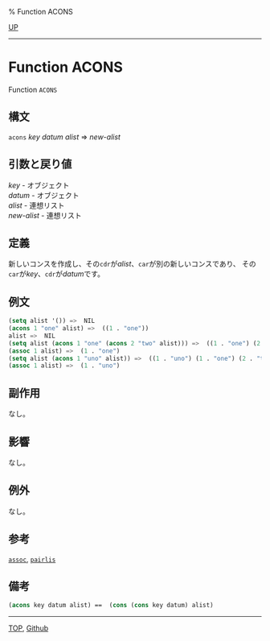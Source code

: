 % Function ACONS

[UP](14.2.html)  

---

# Function ACONS


Function `ACONS`


## 構文

`acons` *key* *datum* *alist* => *new-alist*


## 引数と戻り値

*key* - オブジェクト  
*datum* - オブジェクト  
*alist* - 連想リスト  
*new-alist* - 連想リスト


## 定義

新しいコンスを作成し、その`cdr`が*alist*、`car`が別の新しいコンスであり、
その`car`が*key*、`cdr`が*datum*です。


## 例文

```lisp
(setq alist '()) =>  NIL
(acons 1 "one" alist) =>  ((1 . "one"))
alist =>  NIL
(setq alist (acons 1 "one" (acons 2 "two" alist))) =>  ((1 . "one") (2 . "two"))
(assoc 1 alist) =>  (1 . "one")
(setq alist (acons 1 "uno" alist)) =>  ((1 . "uno") (1 . "one") (2 . "two"))
(assoc 1 alist) =>  (1 . "uno")
```


## 副作用

なし。


## 影響

なし。


## 例外

なし。


## 参考

[`assoc`](14.2.assoc.html),
[`pairlis`](14.2.pairlis.html)


## 備考

```lisp
(acons key datum alist) ==  (cons (cons key datum) alist)
```


---
[TOP](index.html),  [Github](https://github.com/nptcl/npt-japanese)

